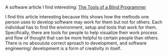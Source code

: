 A software article I find interesting: [The Tools of a Blind Programmer](https://www.parhamdoustdar.com/2016/04/03/tools-of-blind-programmer/)

<p> I find this article interesting because this shows how the methods one person uses to develop software may work for them but not for others. Each individual has to find the environment, setup and tools that work for them. Specifically, there are tools for people to help visualize their work process and flow of thought that can be more helpful to certain people than others. There is no absoulute correct aproach to development, and software engineering/ development is a form of creativity in itself. </p>